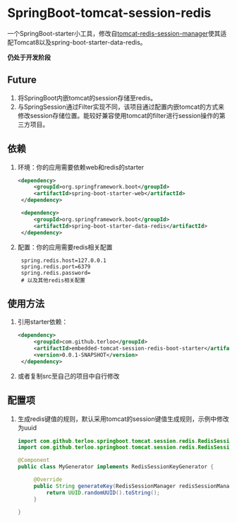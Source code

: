 # SpringBoot-tomcat-session-redis

一个SpringBoot-starter小工具，修改自[tomcat-redis-session-manager](https://github.com/jcoleman/tomcat-redis-session-manager)使其适配Tomcat8以及spring-boot-starter-data-redis。

**仍处于开发阶段**

## Future
1. 将SpringBoot内嵌tomcat的session存储至redis。
2. 与SpringSession通过Filter实现不同，该项目通过配置内嵌tomcat的方式来修改session存储位置。能较好兼容使用tomcat的filter进行session操作的第三方项目。

## 依赖
1. 环境：你的应用需要依赖web和redis的starter
   ```xml
   <dependency>
        <groupId>org.springframework.boot</groupId>
        <artifactId>spring-boot-starter-web</artifactId>
    </dependency>

    <dependency>
        <groupId>org.springframework.boot</groupId>
        <artifactId>spring-boot-starter-data-redis</artifactId>
    </dependency>
   ```
2. 配置：你的应用需要redis相关配置
   ```properties
    spring.redis.host=127.0.0.1
    spring.redis.port=6379
    spring.redis.password=
    # 以及其他redis相关配置
   ```

## 使用方法
1. 引用starter依赖：
   ```xml
   <dependency>
        <groupId>com.github.terloo</groupId>
        <artifactId>embedded-tomcat-session-redis-boot-starter</artifactId>
        <version>0.0.1-SNAPSHOT</version>
    </dependency>
   ```
2. 或者复制src至自己的项目中自行修改

## 配置项
1. 生成redis键值的规则，默认采用tomcat的session键值生成规则，示例中修改为uuid
   ```java
   import com.github.terloo.springboot.tomcat.session.redis.RedisSessionKeyGenerator;
   import com.github.terloo.springboot.tomcat.session.redis.RedisSessionManager;
   
   @Component
   public class MyGenerator implements RedisSessionKeyGenerator {

        @Override
        public String generateKey(RedisSessionManager redisSessionManager, String requestedSessionId) {
            return UUID.randomUUID().toString();
        }
        
   }
   ```